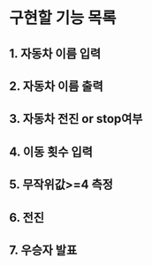 # 구현할 기능 목록

## 1. 자동차 이름 입력
## 2. 자동차 이름 출력
## 3. 자동차 전진 or stop여부
## 4. 이동 횟수 입력
## 5. 무작위값>=4 측정
## 6. 전진
## 7. 우승자 발표
